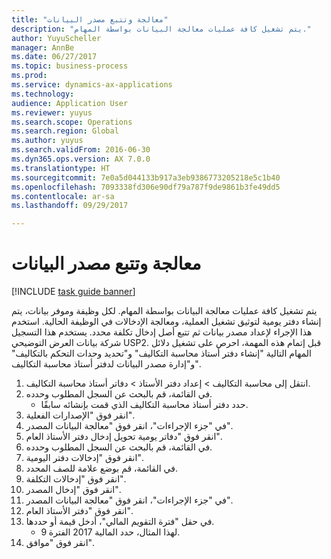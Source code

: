 ```yaml
--- 
title: "معالجة وتتبع مصدر البيانات"
description: "يتم تشغيل كافة عمليات معالجة البيانات بواسطة المهام."
author: YuyuScheller
manager: AnnBe
ms.date: 06/27/2017
ms.topic: business-process
ms.prod: 
ms.service: dynamics-ax-applications
ms.technology: 
audience: Application User
ms.reviewer: yuyus
ms.search.scope: Operations
ms.search.region: Global
ms.author: yuyus
ms.search.validFrom: 2016-06-30
ms.dyn365.ops.version: AX 7.0.0
ms.translationtype: HT
ms.sourcegitcommit: 7e0a5d044133b917a3eb9386773205218e5c1b40
ms.openlocfilehash: 7093338fd306e90df79a787f9de9861b3fe49dd5
ms.contentlocale: ar-sa
ms.lasthandoff: 09/29/2017

---
```

# <a name="process-and-trace-source-data"></a>معالجة وتتبع مصدر البيانات

[!INCLUDE [task guide banner](../../includes/task-guide-banner.md)]

يتم تشغيل كافة عمليات معالجة البيانات بواسطة المهام. لكل وظيفة وموفر بيانات، يتم إنشاء دفتر يومية لتوثيق تشغيل العملية، ومعالجة الإدخالات في الوظيفة الحالية. استخدم هذا الإجراء لإعداد مصدر بيانات ثم تتبع أصل إدخال تكلفة محدد. يستخدم هذا التسجيل شركة بيانات العرض التوضيحي USP2. قبل إتمام هذه المهمة، احرص على تشغيل دلائل المهام التالية "إنشاء دفتر أستاذ محاسبة التكاليف" و"تحديد وحدات التحكم بالتكاليف" و"إدارة مصدر البيانات لدفتر أستاذ محاسبة التكاليف".

1. انتقل إلى محاسبة التكاليف > إعداد دفتر الأستاذ > دفاتر أستاذ محاسبة التكاليف.
2. في القائمة، قم بالبحث عن السجل المطلوب وحدده.
    * حدد دفتر أستاذ محاسبة التكاليف الذي قمت بإنشائه سابقًا.  
3. انقر فوق "الإصدارات الفعلية".
4. في "جزء الإجراءات"، انقر فوق "معالجة البيانات المصدر".
5. انقر فوق "دفاتر يومية تحويل إدخال دفتر الأستاذ العام".
6. في القائمة، قم بالبحث عن السجل المطلوب وحدده.
7. انقر فوق "إدخالات دفتر اليومية".
8. في القائمة، قم بوضع علامة للصف المحدد.
9. انقر فوق "إدخالات التكلفة".
10. انقر فوق "إدخال المصدر".
11. في "جزء الإجراءات"، انقر فوق "معالجة البيانات المصدر".
12. انقر فوق "دفتر الأستاذ العام".
13. في حقل "فترة التقويم المالي"، أدخل قيمة أو حددها.
    * لهذا المثال، حدد المالية 2017 الفترة 9.  
14. انقر فوق "موافق".


